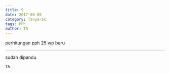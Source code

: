 ```yaml
---
title: 9
date: 2017-06-05
category: Tanya-SC
tags: PPh
author: TA
---
```


perhitungan pph 25 wp baru

---

sudah dipandu

`TA`
